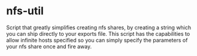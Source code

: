 # nfs-util
Script that greatly simplifies creating nfs shares, by creating a string which you can ship directly to your exports file. This script has the capabilities to allow infinite hosts specified so you can simply specify the parameters of your nfs share once and fire away.
